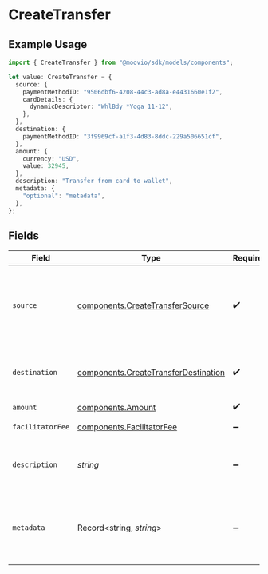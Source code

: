 # CreateTransfer

## Example Usage

```typescript
import { CreateTransfer } from "@moovio/sdk/models/components";

let value: CreateTransfer = {
  source: {
    paymentMethodID: "9506dbf6-4208-44c3-ad8a-e4431660e1f2",
    cardDetails: {
      dynamicDescriptor: "WhlBdy *Yoga 11-12",
    },
  },
  destination: {
    paymentMethodID: "3f9969cf-a1f3-4d83-8ddc-229a506651cf",
  },
  amount: {
    currency: "USD",
    value: 32945,
  },
  description: "Transfer from card to wallet",
  metadata: {
    "optional": "metadata",
  },
};
```

## Fields

| Field                                                                                                                | Type                                                                                                                 | Required                                                                                                             | Description                                                                                                          | Example                                                                                                              |
| -------------------------------------------------------------------------------------------------------------------- | -------------------------------------------------------------------------------------------------------------------- | -------------------------------------------------------------------------------------------------------------------- | -------------------------------------------------------------------------------------------------------------------- | -------------------------------------------------------------------------------------------------------------------- |
| `source`                                                                                                             | [components.CreateTransferSource](../../models/components/createtransfersource.md)                                   | :heavy_check_mark:                                                                                                   | Where funds for a transfer originate. For the source, you must include either a `paymentMethodID` or a `transferID`. |                                                                                                                      |
| `destination`                                                                                                        | [components.CreateTransferDestination](../../models/components/createtransferdestination.md)                         | :heavy_check_mark:                                                                                                   | The final stage of a transfer and the ultimate recipient of the funds.                                               |                                                                                                                      |
| `amount`                                                                                                             | [components.Amount](../../models/components/amount.md)                                                               | :heavy_check_mark:                                                                                                   | N/A                                                                                                                  |                                                                                                                      |
| `facilitatorFee`                                                                                                     | [components.FacilitatorFee](../../models/components/facilitatorfee.md)                                               | :heavy_minus_sign:                                                                                                   | Total or markup fee.                                                                                                 |                                                                                                                      |
| `description`                                                                                                        | *string*                                                                                                             | :heavy_minus_sign:                                                                                                   | An optional description of the transfer for your own internal use.                                                   | Pay Instructor for May 15 Class                                                                                      |
| `metadata`                                                                                                           | Record<string, *string*>                                                                                             | :heavy_minus_sign:                                                                                                   | Free-form key-value pair list. Useful for storing information that is not captured elsewhere.                        | {<br/>"optional": "metadata"<br/>}                                                                                   |